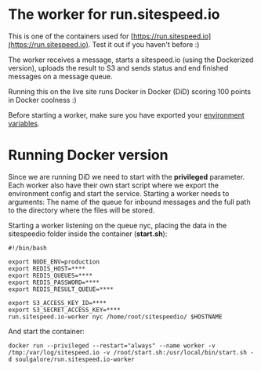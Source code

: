 # The worker for run.sitespeed.io

This is one of the containers used for [https://run.sitespeed.io](https://run.sitespeed.io). Test it out if you haven't before :)

The worker receives a message, starts a sitespeed.io (using the Dockerized version), uploads the result to S3 and sends status and end finished messages on a message queue.

Running this on the live site runs Docker in Docker (DiD) scoring 100 points in Docker coolness :)

Before starting a worker, make sure you have exported your [environment variables](https://github.com/sitespeedio/run.sitespeed.io/blob/master/setup.sh).


# Running Docker version
Since we are running DiD we need to start with the **privileged** parameter. Each worker also have their own start script where we export the environment config and start the service. Starting a worker needs to arguments: The name of the queue for inbound messages and the full path to the directory where the files will be stored.

Starting a worker listening on the queue nyc, placing the data in the sitespeedio folder inside the container (**start.sh**):

~~~
#!/bin/bash

export NODE_ENV=production
export REDIS_HOST=****
export REDIS_QUEUES=****
export REDIS_PASSWORD=****
export REDIS_RESULT_QUEUE=****

export S3_ACCESS_KEY_ID=****
export S3_SECRET_ACCESS_KEY=****
run.sitespeed.io-worker nyc /home/root/sitespeedio/ $HOSTNAME
~~~


And start the container:

~~~
docker run --privileged --restart="always" --name worker -v /tmp:/var/log/sitespeed.io -v /root/start.sh:/usr/local/bin/start.sh -d soulgalore/run.sitespeed.io-worker
~~~

